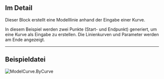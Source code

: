 ## Im Detail
Dieser Block erstellt eine Modelllinie anhand der Eingabe einer Kurve.

In diesem Beispiel werden zwei Punkte (Start- und Endpunkt) generiert, um eine Kurve als Eingabe zu erstellen. Die Linienkurven und Parameter werden am Ende angezeigt.

___
## Beispieldatei

![ModelCurve.ByCurve](./Revit.Elements.ModelCurve.ByCurve_img.jpg)
